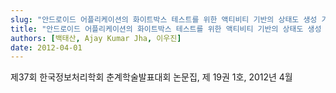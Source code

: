 ```yaml
---
slug: "안드로이드 어플리케이션의 화이트박스 테스트를 위한 액티비티 기반의 상태도 생성 기법"
title: "안드로이드 어플리케이션의 화이트박스 테스트를 위한 액티비티 기반의 상태도 생성 기법"
authors: [백태산, Ajay Kumar Jha, 이우진]
date: 2012-04-01
---
```


제37회 한국정보처리학회 춘계학술발표대회 논문집, 제 19권 1호, 2012년 4월
